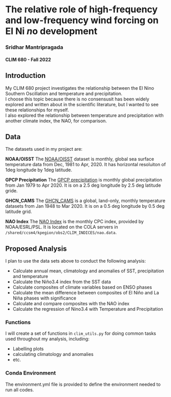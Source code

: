 # The relative role of high-frequency and low-frequency wind forcing on El Ni$~{n}$o development
 
### Sridhar Mantripragada
#### CLIM 680 - Fall 2022

## Introduction

My CLIM 680 project investigates the relationship between the El Nino Southern Oscillation and temperature and precipitation.  
I choose this topic because there is no consensusit has been widely explored and written about in the scientific literature, 
but I wanted to see these relationships for myself.  
I also explored the relationship between temperature and precipitation with another climate index, the NAO, for comparison.

## Data

The datasets used in my project are:

__NOAA/OISST__
The [NOAA/OISST](https://kpegion.github.io/COLA-DATASETS-CATALOG/sst.mnmean.nc) dataset is monthly, 
global sea surface temperature data from Dec, 1981 to Apr, 2020. It has horizontal resoluiton of 1deg longitude by 1deg latitude.
 
__GPCP Precipitation__
The [GPCP precipitation](https://kpegion.github.io/COLA-DATASETS-CATALOG/gpcp_precip.mon.mean.nc) is monthly global 
precipitation from Jan 1979 to Apr 2020. It is on a 2.5 deg longitude by 2.5 deg latitude gride.

__GHCN_CAMS__
The [GHCN_CAMS](https://kpegion.github.io/COLA-DATASETS-CATALOG/ghcn_cams) is a global, land-only, monthly temperature 
datasets from Jan 1948 to Mar 2020.  It is on a 0.5 deg longitude by 0.5 deg latitude grid.

__NAO Index__
The [NAO Index](https://www.psl.noaa.gov/data/correlation/nao.data) is the monthly CPC index, provided by NOAA/ESRL/PSL. 
It is located on the COLA servers in `/shared/ccsm4/kpegion/obs2/CLIM_INDICES/nao.data`. 

## Proposed Analysis
I plan to use the data sets above to conduct the following analysis:
* Calculate annual mean, climatology and anomalies of SST, precipitation and temperature
* Calculate the Niño3.4 index from the SST data
* Calculate composites of climate variables based on ENSO phases
* Calculate the mean difference between composites of El Niño and La Niña phases with significance
* Calculate and compare composites with the NAO index
* Calculate the regression of Nino3.4 with Temperature and Precipitation

### Functions
I will create a set of functions in `clim_utils.py` for doing common tasks used throughout my analysis, including:
* Labelling plots
* calculating climatology and anomalies
* etc.

### Conda Environment

The environment.yml file is provided to define the environment needed to run all codes.
